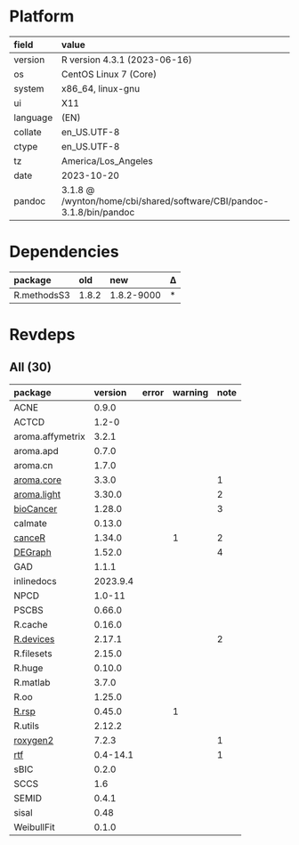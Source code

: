 # Platform

|field    |value                                                                |
|:--------|:--------------------------------------------------------------------|
|version  |R version 4.3.1 (2023-06-16)                                         |
|os       |CentOS Linux 7 (Core)                                                |
|system   |x86_64, linux-gnu                                                    |
|ui       |X11                                                                  |
|language |(EN)                                                                 |
|collate  |en_US.UTF-8                                                          |
|ctype    |en_US.UTF-8                                                          |
|tz       |America/Los_Angeles                                                  |
|date     |2023-10-20                                                           |
|pandoc   |3.1.8 @ /wynton/home/cbi/shared/software/CBI/pandoc-3.1.8/bin/pandoc |

# Dependencies

|package     |old   |new        |Δ  |
|:-----------|:-----|:----------|:--|
|R.methodsS3 |1.8.2 |1.8.2-9000 |*  |

# Revdeps

## All (30)

|package          |version  |error |warning |note |
|:----------------|:--------|:-----|:-------|:----|
|ACNE             |0.9.0    |      |        |     |
|ACTCD            |1.2-0    |      |        |     |
|aroma.affymetrix |3.2.1    |      |        |     |
|aroma.apd        |0.7.0    |      |        |     |
|aroma.cn         |1.7.0    |      |        |     |
|[aroma.core](problems.md#aromacore)|3.3.0    |      |        |1    |
|[aroma.light](problems.md#aromalight)|3.30.0   |      |        |2    |
|[bioCancer](problems.md#biocancer)|1.28.0   |      |        |3    |
|calmate          |0.13.0   |      |        |     |
|[canceR](problems.md#cancer)|1.34.0   |      |1       |2    |
|[DEGraph](problems.md#degraph)|1.52.0   |      |        |4    |
|GAD              |1.1.1    |      |        |     |
|inlinedocs       |2023.9.4 |      |        |     |
|NPCD             |1.0-11   |      |        |     |
|PSCBS            |0.66.0   |      |        |     |
|R.cache          |0.16.0   |      |        |     |
|[R.devices](problems.md#rdevices)|2.17.1   |      |        |2    |
|R.filesets       |2.15.0   |      |        |     |
|R.huge           |0.10.0   |      |        |     |
|R.matlab         |3.7.0    |      |        |     |
|R.oo             |1.25.0   |      |        |     |
|[R.rsp](problems.md#rrsp)|0.45.0   |      |1       |     |
|R.utils          |2.12.2   |      |        |     |
|[roxygen2](problems.md#roxygen2)|7.2.3    |      |        |1    |
|[rtf](problems.md#rtf)|0.4-14.1 |      |        |1    |
|sBIC             |0.2.0    |      |        |     |
|SCCS             |1.6      |      |        |     |
|SEMID            |0.4.1    |      |        |     |
|sisal            |0.48     |      |        |     |
|WeibullFit       |0.1.0    |      |        |     |

